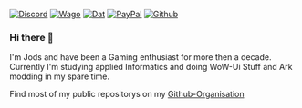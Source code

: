 [![Discord][SVG-Discord]][Discord]
[![Wago][SVG-Wago]][Wago]
[![Dat][SVG-Dat]][Dat]
[![PayPal][SVG-PayPal]][PayPal]
[![Github][SVG-Github]][Github]

### Hi there 👋

I'm Jods and have been a Gaming enthusiast for more then a decade. Currently I'm studying applied Informatics and doing WoW-Ui Stuff and Ark modding in my spare time. 

Find most of my public repositorys on my [Github-Organisation](https://github.com/Jods-GH)

[//]: # (Links)

[Discord]: https://discord.com/invite/v3gYmYamGJ (Join the Discord)
[PayPal]: https://www.paypal.com/donate/?hosted_button_id=PSQ4D3HXNZKMG (Donate via PayPal)
[Wago]: https://wago.io/p/Jodsderechte (Check out my Weakauras)
[Dat]:  https://www.curseforge.com/wow/addons/dungeon-aura-tools (Check out my World of Warcraft Addon)
[Github]: https://github.com/Jods-GH (The Github Org i use to host public Repositories)

[//]: # (Images)
[SVG-Github]: https://img.shields.io/badge/GitHub-100000?logo=github&logoColor=white
[SVG-Discord]: https://img.shields.io/badge/Discord-7289da?logo=discord&logoColor=fff&style=flat-square
[SVG-PayPal]: https://custom-icon-badges.demolab.com/badge/-PayPal-lightgrey?style=flat-square&logo=paypal&color=007CB1
[SVG-Wago]: https://custom-icon-badges.demolab.com/badge/-WeakAuras-lightgrey?style=flat-square&logo=weakauras&color=22283D
[SVG-Dat]: https://custom-icon-badges.demolab.com/badge/-WoW_Addon-lightgrey?style=flat-square&logo=dat&color=ff5c19
